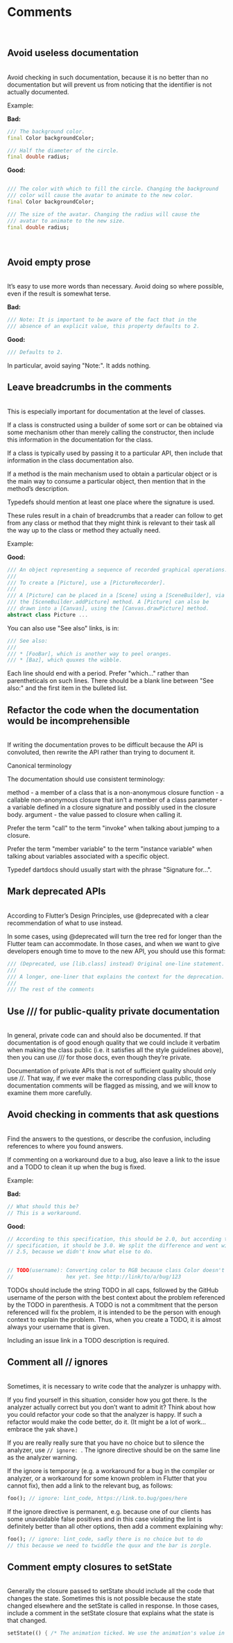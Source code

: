 # **Comments**
</br>

## Avoid useless documentation
</br>
Avoid checking in such documentation, because it is no better than no documentation but will prevent us from noticing that the identifier is not actually documented.

Example:

**Bad:**

```dart
/// The background color.
final Color backgroundColor;

/// Half the diameter of the circle.
final double radius;
```

**Good:**

```dart

/// The color with which to fill the circle. Changing the background
/// color will cause the avatar to animate to the new color.
final Color backgroundColor;

/// The size of the avatar. Changing the radius will cause the
/// avatar to animate to the new size.
final double radius;
```
</br>

## Avoid empty prose
</br>
It’s easy to use more words than necessary. Avoid doing so where possible, even if the result is somewhat terse.

**Bad:**

```dart
/// Note: It is important to be aware of the fact that in the
/// absence of an explicit value, this property defaults to 2.

```

**Good:**

```dart
/// Defaults to 2.
```

In particular, avoid saying "Note:". It adds nothing.
</br>

## Leave breadcrumbs in the comments
</br>
This is especially important for documentation at the level of classes.

If a class is constructed using a builder of some sort or can be obtained via some mechanism other than merely calling the constructor, then include this information in the documentation for the class.

If a class is typically used by passing it to a particular API, then include that information in the class documentation also.

If a method is the main mechanism used to obtain a particular object or is the main way to consume a particular object, then mention that in the method’s description.

Typedefs should mention at least one place where the signature is used.

These rules result in a chain of breadcrumbs that a reader can follow to get from any class or method that they might think is relevant to their task all the way up to the class or method they actually need.

Example:

**Good:**

```dart
/// An object representing a sequence of recorded graphical operations.
///
/// To create a [Picture], use a [PictureRecorder].
///
/// A [Picture] can be placed in a [Scene] using a [SceneBuilder], via
/// the [SceneBuilder.addPicture] method. A [Picture] can also be
/// drawn into a [Canvas], using the [Canvas.drawPicture] method.
abstract class Picture ...
```

You can also use "See also" links, is in:

```dart
/// See also:
///
/// * [FooBar], which is another way to peel oranges.
/// * [Baz], which quuxes the wibble.
```

Each line should end with a period. Prefer "which…​" rather than parentheticals on such lines. There should be a blank line between "See also:" and the first item in the bulleted list.
</br>

## Refactor the code when the documentation would be incomprehensible
</br>
If writing the documentation proves to be difficult because the API is convoluted, then rewrite the API rather than trying to document it.

Canonical terminology

The documentation should use consistent terminology:

method - a member of a class that is a non-anonymous closure
function - a callable non-anonymous closure that isn’t a member of a class
parameter - a variable defined in a closure signature and possibly used in the closure body.
argument - the value passed to closure when calling it.

Prefer the term "call" to the term "invoke" when talking about jumping to a closure.

Prefer the term "member variable" to the term "instance variable" when talking about variables associated with a specific object.

Typedef dartdocs should usually start with the phrase "Signature for…​".

## Mark deprecated APIs
</br>
According to Flutter’s Design Principles, use @deprecated with a clear recommendation of what to use instead.

In some cases, using @deprecated will turn the tree red for longer than the Flutter team can accommodate. In those cases, and when we want to give developers enough time to move to the new API, you should use this format:

```dart
/// (Deprecated, use [lib.class] instead) Original one-line statement.
///
/// A longer, one-liner that explains the context for the deprecation.
///
/// The rest of the comments
```

## Use /// for public-quality private documentation
</br>
In general, private code can and should also be documented. If that documentation is of good enough quality that we could include it verbatim when making the class public (i.e. it satisfies all the style guidelines above), then you can use /// for those docs, even though they’re private.

Documentation of private APIs that is not of sufficient quality should only use //. That way, if we ever make the corresponding class public, those documentation comments will be flagged as missing, and we will know to examine them more carefully.

## Avoid checking in comments that ask questions
</br>
Find the answers to the questions, or describe the confusion, including references to where you found answers.

If commenting on a workaround due to a bug, also leave a link to the issue and a TODO to clean it up when the bug is fixed.

Example:

**Bad:**

```dart
// What should this be?
// This is a workaround.
```

**Good:**

```dart
// According to this specification, this should be 2.0, but according to that
// specification, it should be 3.0. We split the difference and went with
// 2.5, because we didn't know what else to do.


// TODO(username): Converting color to RGB because class Color doesn't support
//                 hex yet. See http://link/to/a/bug/123
```

TODOs should include the string TODO in all caps, followed by the GitHub username of the person with the best context about the problem referenced by the TODO in parenthesis. A TODO is not a commitment that the person referenced will fix the problem, it is intended to be the person with enough context to explain the problem. Thus, when you create a TODO, it is almost always your username that is given.

Including an issue link in a TODO description is required.

## Comment all // ignores
</br>
Sometimes, it is necessary to write code that the analyzer is unhappy with.

If you find yourself in this situation, consider how you got there. Is the analyzer actually correct but you don’t want to admit it? Think about how you could refactor your code so that the analyzer is happy. If such a refactor would make the code better, do it. (It might be a lot of work…​ embrace the yak shave.)

If you are really really sure that you have no choice but to silence the analyzer, use `// ignore: `. The ignore directive should be on the same line as the analyzer warning.

If the ignore is temporary (e.g. a workaround for a bug in the compiler or analyzer, or a workaround for some known problem in Flutter that you cannot fix), then add a link to the relevant bug, as follows:

```dart
foo(); // ignore: lint_code, https://link.to.bug/goes/here
```

If the ignore directive is permanent, e.g. because one of our clients has some unavoidable false positives and in this case violating the lint is definitely better than all other options, then add a comment explaining why:

```dart
foo(); // ignore: lint_code, sadly there is no choice but to do
// this because we need to twiddle the quux and the bar is zorgle.
```

## Comment empty closures to setState
</br>
Generally the closure passed to setState should include all the code that changes the state. Sometimes this is not possible because the state changed elsewhere and the setState is called in response. In those cases, include a comment in the setState closure that explains what the state is that changed.

```dart
setState(() { /* The animation ticked. We use the animation's value in the build method. */ });
```
